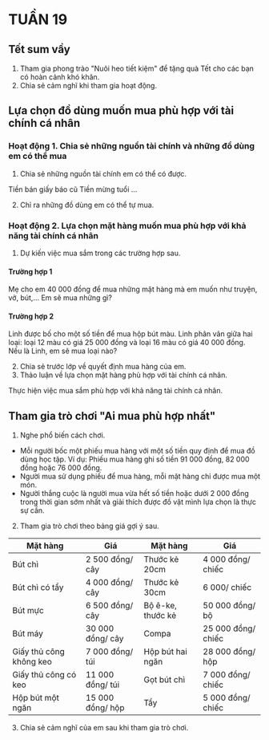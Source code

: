 # TUẦN 19

## Tết sum vầy
1. Tham gia phong trào "Nuôi heo tiết kiệm" để tặng quà Tết cho các bạn có hoàn cảnh khó khăn.
2. Chia sẻ cảm nghĩ khi tham gia hoạt động.

## Lựa chọn đồ dùng muốn mua phù hợp với tài chính cá nhân

### Hoạt động 1. Chia sẻ những nguồn tài chính và những đồ dùng em có thể mua
1. Chia sẻ những nguồn tài chính em có thể có được.

Tiền bán giấy báo cũ
Tiền mừng tuổi
...

2. Chỉ ra những đồ dùng em có thể tự mua.

### Hoạt động 2. Lựa chọn mặt hàng muốn mua phù hợp với khả năng tài chính cá nhân
1. Dự kiến việc mua sắm trong các trường hợp sau.

#### Trường hợp 1
Mẹ cho em 40 000 đồng để mua những mặt hàng mà em muốn như truyện, vở, bút,...
Em sẽ mua những gì?

#### Trường hợp 2
Linh được bố cho một số tiền để mua hộp bút màu. Linh phân vân giữa hai loại: loại 12 màu có giá 25 000 đồng và loại 16 màu có giá 40 000 đồng.
Nếu là Linh, em sẽ mua loại nào?

2. Chia sẻ trước lớp về quyết định mua hàng của em.
3. Thảo luận về lựa chọn mặt hàng phù hợp với tài chính cá nhân.

Thực hiện việc mua sắm phù hợp với khả năng tài chính cá nhân.

## Tham gia trò chơi "Ai mua phù hợp nhất"
1. Nghe phổ biến cách chơi.
- Mỗi người bốc một phiếu mua hàng với một số tiền quy định để mua đồ dùng học tập.
Ví dụ: Phiếu mua hàng ghi số tiền 91 000 đồng, 82 000 đồng hoặc 76 000 đồng.
- Người mua sử dụng phiếu để mua hàng, mỗi mặt hàng chỉ được mua một món.
- Người thắng cuộc là người mua vừa hết số tiền hoặc dưới 2 000 đồng trong thời gian sớm nhất và giải thích được đồ vật mình lựa chọn là thực sự cần.
2. Tham gia trò chơi theo bảng giá gợi ý sau.

| Mặt hàng | Giá | Mặt hàng | Giá |
|---|---|---|---|
| Bút chì | 2 500 đồng/ cây | Thước kẻ 20cm | 4 000 đồng/ chiếc |
| Bút chì có tẩy | 4 000 đồng/ cây | Thước kẻ 30cm | 6 000/ chiếc |
| Bút mực | 6 500 đồng/ cây | Bộ ê-ke, thước kẻ | 50 000 đồng/ bộ |
| Bút máy | 30 000 đồng/ cây | Compa | 25 000 đồng/ chiếc |
| Giấy thủ công không keo | 7 000 đồng/ túi | Hộp bút hai ngăn | 28 000 đồng/ hộp |
| Giấy thủ công có keo | 11 000 đồng/ túi | Gọt bút chì | 7 000 đồng/ chiếc |
| Hộp bút một ngăn | 15 000 đồng/ hộp | Tẩy | 5 000 đồng/ chiếc |

3. Chia sẻ cảm nghĩ của em sau khi tham gia trò chơi.
